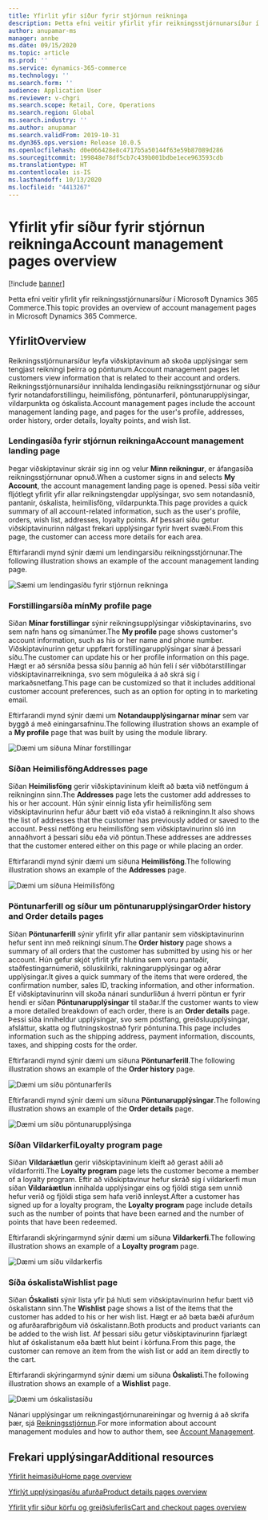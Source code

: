 ```yaml
---
title: Yfirlit yfir síður fyrir stjórnun reikninga
description: Þetta efni veitir yfirlit yfir reikningsstjórnunarsíður í Microsoft Dynamics 365 Commerce.
author: anupamar-ms
manager: annbe
ms.date: 09/15/2020
ms.topic: article
ms.prod: ''
ms.service: dynamics-365-commerce
ms.technology: ''
ms.search.form: ''
audience: Application User
ms.reviewer: v-chgri
ms.search.scope: Retail, Core, Operations
ms.search.region: Global
ms.search.industry: ''
ms.author: anupamar
ms.search.validFrom: 2019-10-31
ms.dyn365.ops.version: Release 10.0.5
ms.openlocfilehash: d0e066428e8c4717b5a50144f63e59b87089d286
ms.sourcegitcommit: 199848e78df5cb7c439b001bdbe1ece963593cdb
ms.translationtype: HT
ms.contentlocale: is-IS
ms.lasthandoff: 10/13/2020
ms.locfileid: "4413267"
---
```

# <a name="account-management-pages-overview"></a><span data-ttu-id="bf474-103">Yfirlit yfir síður fyrir stjórnun reikninga</span><span class="sxs-lookup"><span data-stu-id="bf474-103">Account management pages overview</span></span>

[!include [banner](includes/banner.md)]

<span data-ttu-id="bf474-104">Þetta efni veitir yfirlit yfir reikningsstjórnunarsíður í Microsoft Dynamics 365 Commerce.</span><span class="sxs-lookup"><span data-stu-id="bf474-104">This topic provides an overview of account management pages in Microsoft Dynamics 365 Commerce.</span></span>

## <a name="overview"></a><span data-ttu-id="bf474-105">Yfirlit</span><span class="sxs-lookup"><span data-stu-id="bf474-105">Overview</span></span>

<span data-ttu-id="bf474-106">Reikningsstjórnunarsíður leyfa viðskiptavinum að skoða upplýsingar sem tengjast reikningi þeirra og pöntunum.</span><span class="sxs-lookup"><span data-stu-id="bf474-106">Account management pages let customers view information that is related to their account and orders.</span></span> <span data-ttu-id="bf474-107">Reikningsstjórnunarsíður innihalda lendingasíðu reikningsstjórnunar og síður fyrir notandaforstillingu, heimilisföng, pöntunarferil, pöntunarupplýsingar, vildarpunkta og óskalista.</span><span class="sxs-lookup"><span data-stu-id="bf474-107">Account management pages include the account management landing page, and pages for the user's profile, addresses, order history, order details, loyalty points, and wish list.</span></span>

### <a name="account-management-landing-page"></a><span data-ttu-id="bf474-108">Lendingasíða fyrir stjórnun reikninga</span><span class="sxs-lookup"><span data-stu-id="bf474-108">Account management landing page</span></span>

<span data-ttu-id="bf474-109">Þegar viðskiptavinur skráir sig inn og velur **Minn reikningur**, er áfangasíða reikningsstjórnunar opnuð.</span><span class="sxs-lookup"><span data-stu-id="bf474-109">When a customer signs in and selects **My Account**, the account management landing page is opened.</span></span> <span data-ttu-id="bf474-110">Þessi síða veitir fljótlegt yfirlit yfir allar reikningstengdar upplýsingar, svo sem notandasnið, pantanir, óskalista, heimilisföng, vildarpunkta.</span><span class="sxs-lookup"><span data-stu-id="bf474-110">This page provides a quick summary of all account-related information, such as the user's profile, orders, wish list, addresses, loyalty points.</span></span> <span data-ttu-id="bf474-111">Af þessari síðu getur viðskiptavinurinn nálgast frekari upplýsingar fyrir hvert svæði.</span><span class="sxs-lookup"><span data-stu-id="bf474-111">From this page, the customer can access more details for each area.</span></span>

<span data-ttu-id="bf474-112">Eftirfarandi mynd sýnir dæmi um lendingarsíðu reikningsstjórnunar.</span><span class="sxs-lookup"><span data-stu-id="bf474-112">The following illustration shows an example of the account management landing page.</span></span>

![Sæmi um lendingasíðu fyrir stjórnun reikninga](./media/Account-Management.PNG)

### <a name="my-profile-page"></a><span data-ttu-id="bf474-114">Forstillingarsíða mín</span><span class="sxs-lookup"><span data-stu-id="bf474-114">My profile page</span></span>

<span data-ttu-id="bf474-115">Síðan **Mínar forstillingar** sýnir reikningsupplýsingar viðskiptavinarins, svo sem nafn hans og símanúmer.</span><span class="sxs-lookup"><span data-stu-id="bf474-115">The **My profile** page shows customer's account information, such as his or her name and phone number.</span></span> <span data-ttu-id="bf474-116">Viðskiptavinurinn getur uppfært forstillingarupplýsingar sínar á þessari síðu.</span><span class="sxs-lookup"><span data-stu-id="bf474-116">The customer can update his or her profile information on this page.</span></span> <span data-ttu-id="bf474-117">Hægt er að sérsníða þessa síðu þannig að hún feli í sér viðbótarstillingar viðskiptavinarreikninga, svo sem möguleika á að skrá sig í markaðsnetfang.</span><span class="sxs-lookup"><span data-stu-id="bf474-117">This page can be customized so that it includes additional customer account preferences, such as an option for opting in to marketing email.</span></span>

<span data-ttu-id="bf474-118">Eftirfarandi mynd sýnir dæmi um **Notandaupplýsingarnar mínar** sem var byggð á með einingarsafninu.</span><span class="sxs-lookup"><span data-stu-id="bf474-118">The following illustration shows an example of a **My profile** page that was built by using the module library.</span></span>

![Dæmi um síðuna Mínar forstillingar](./media/Account-Management-MyProfile.PNG)

### <a name="addresses-page"></a><span data-ttu-id="bf474-120">Síðan Heimilisföng</span><span class="sxs-lookup"><span data-stu-id="bf474-120">Addresses page</span></span>

<span data-ttu-id="bf474-121">Síðan **Heimilisföng** gerir viðskiptavininum kleift að bæta við netföngum á reikninginn sinn.</span><span class="sxs-lookup"><span data-stu-id="bf474-121">The **Addresses** page lets the customer add addresses to his or her account.</span></span> <span data-ttu-id="bf474-122">Hún sýnir einnig lista yfir heimilisföng sem viðskiptavinurinn hefur áður bætt við eða vistað á reikninginn.</span><span class="sxs-lookup"><span data-stu-id="bf474-122">It also shows the list of addresses that the customer has previously added or saved to the account.</span></span> <span data-ttu-id="bf474-123">Þessi netföng eru heimilisföng sem viðskiptavinurinn sló inn annaðhvort á þessari síðu eða við pöntun.</span><span class="sxs-lookup"><span data-stu-id="bf474-123">These addresses are addresses that the customer entered either on this page or while placing an order.</span></span>

<span data-ttu-id="bf474-124">Eftirfarandi mynd sýnir dæmi um síðuna **Heimilisföng**.</span><span class="sxs-lookup"><span data-stu-id="bf474-124">The following illustration shows an example of the **Addresses** page.</span></span>

![Dæmi um síðuna Heimilisföng](./media/Account-Management-Address.png)

### <a name="order-history-and-order-details-pages"></a><span data-ttu-id="bf474-126">Pöntunarferill og síður um pöntunarupplýsingar</span><span class="sxs-lookup"><span data-stu-id="bf474-126">Order history and Order details pages</span></span>

<span data-ttu-id="bf474-127">Síðan **Pöntunarferill** sýnir yfirlit yfir allar pantanir sem viðskiptavinurinn hefur sent inn með reikningi sínum.</span><span class="sxs-lookup"><span data-stu-id="bf474-127">The **Order history** page shows a summary of all orders that the customer has submitted by using his or her account.</span></span> <span data-ttu-id="bf474-128">Hún gefur skjót yfirlit yfir hlutina sem voru pantaðir, staðfestingarnúmerið, söluskilríki, rakningarupplýsingar og aðrar upplýsingar.</span><span class="sxs-lookup"><span data-stu-id="bf474-128">It gives a quick summary of the items that were ordered, the confirmation number, sales ID, tracking information, and other information.</span></span> <span data-ttu-id="bf474-129">Ef viðskiptavinurinn vill skoða nánari sundurliðun á hverri pöntun er fyrir hendi er síðan **Pöntunarupplýsingar** til staðar.</span><span class="sxs-lookup"><span data-stu-id="bf474-129">If the customer wants to view a more detailed breakdown of each order, there is an **Order details** page.</span></span> <span data-ttu-id="bf474-130">Þessi síða inniheldur upplýsingar, svo sem póstfang, greiðsluupplýsingar, afsláttur, skatta og flutningskostnað fyrir pöntunina.</span><span class="sxs-lookup"><span data-stu-id="bf474-130">This page includes information such as the shipping address, payment information, discounts, taxes, and shipping costs for the order.</span></span>

<span data-ttu-id="bf474-131">Eftirfarandi mynd sýnir dæmi um síðuna **Pöntunarferill**.</span><span class="sxs-lookup"><span data-stu-id="bf474-131">The following illustration shows an example of the **Order history** page.</span></span>

![Dæmi um síðu pöntunarferils](./media/Account-Management-OrderHistory.PNG)

<span data-ttu-id="bf474-133">Eftirfarandi mynd sýnir dæmi um síðuna **Pöntunarupplýsingar**.</span><span class="sxs-lookup"><span data-stu-id="bf474-133">The following illustration shows an example of the **Order details** page.</span></span>

![Dæmi um síðu pöntunarupplýsinga](./media/Account-Management-OrderDetails.PNG)

### <a name="loyalty-program-page"></a><span data-ttu-id="bf474-135">Síðan Vildarkerfi</span><span class="sxs-lookup"><span data-stu-id="bf474-135">Loyalty program page</span></span>

<span data-ttu-id="bf474-136">Síðan **Vildaráætlun** gerir viðskiptavininum kleift að gerast aðili að vildarforriti.</span><span class="sxs-lookup"><span data-stu-id="bf474-136">The **Loyalty program** page lets the customer become a member of a loyalty program.</span></span> <span data-ttu-id="bf474-137">Eftir að viðskiptavinur hefur skráð sig í vildarkerfi mun síðan **Vildaráætlun** innihalda upplýsingar eins og fjöldi stiga sem unnið hefur verið og fjöldi stiga sem hafa verið innleyst.</span><span class="sxs-lookup"><span data-stu-id="bf474-137">After a customer has signed up for a loyalty program, the **Loyalty program** page include details such as the number of points that have been earned and the number of points that have been redeemed.</span></span>

<span data-ttu-id="bf474-138">Eftirfarandi skýringarmynd sýnir dæmi um síðuna **Vildarkerfi**.</span><span class="sxs-lookup"><span data-stu-id="bf474-138">The following illustration shows an example of a **Loyalty program** page.</span></span>

![Dæmi um síðu vildarkerfis](./media/Account-Management-Loyalty.PNG)

### <a name="wishlist-page"></a><span data-ttu-id="bf474-140">Síða óskalista</span><span class="sxs-lookup"><span data-stu-id="bf474-140">Wishlist page</span></span>

<span data-ttu-id="bf474-141">Síðan **Óskalisti** sýnir lista yfir þá hluti sem viðskiptavinurinn hefur bætt við óskalistann sinn.</span><span class="sxs-lookup"><span data-stu-id="bf474-141">The **Wishlist** page shows a list of the items that the customer has added to his or her wish list.</span></span> <span data-ttu-id="bf474-142">Hægt er að bæta bæði afurðum og afurðarafbrigðum við óskalistann.</span><span class="sxs-lookup"><span data-stu-id="bf474-142">Both products and product variants can be added to the wish list.</span></span> <span data-ttu-id="bf474-143">Af þessari síðu getur viðskiptavinurinn fjarlægt hlut af óskalistanum eða bætt hlut beint í körfuna.</span><span class="sxs-lookup"><span data-stu-id="bf474-143">From this page, the customer can remove an item from the wish list or add an item directly to the cart.</span></span>

<span data-ttu-id="bf474-144">Eftirfarandi skýringarmynd sýnir dæmi um síðuna **Óskalisti**.</span><span class="sxs-lookup"><span data-stu-id="bf474-144">The following illustration shows an example of a **Wishlist** page.</span></span>

![Dæmi um óskalistasíðu](./media/Account-Management-Wishlist.PNG)

<span data-ttu-id="bf474-146">Nánari upplýsingar um reikningastjórnunareiningar og hvernig á að skrifa þær, sjá [Reikningsstjórnun](account-management.md).</span><span class="sxs-lookup"><span data-stu-id="bf474-146">For more information about account management modules and how to author them, see [Account Management](account-management.md).</span></span>

## <a name="additional-resources"></a><span data-ttu-id="bf474-147">Frekari upplýsingar</span><span class="sxs-lookup"><span data-stu-id="bf474-147">Additional resources</span></span>

[<span data-ttu-id="bf474-148">Yfirlit heimasíðu</span><span class="sxs-lookup"><span data-stu-id="bf474-148">Home page overview</span></span>](quick-tour-home-page.md)

[<span data-ttu-id="bf474-149">Yfirlýt upplýsingasíðu afurða</span><span class="sxs-lookup"><span data-stu-id="bf474-149">Product details pages overview</span></span>](quick-tour-pdp.md)

[<span data-ttu-id="bf474-150">Yfirlit yfir síður körfu og greiðsluferlis</span><span class="sxs-lookup"><span data-stu-id="bf474-150">Cart and checkout pages overview</span></span>](quick-tour-cart-checkout.md)

